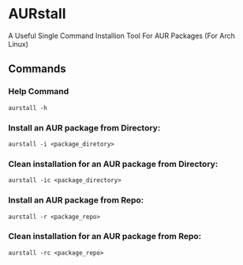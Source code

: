 # AURstall
A Useful Single Command Installion Tool For AUR Packages (For Arch Linux)

## Commands
### Help Command
`aurstall -h`
### Install an AUR package from Directory:
`aurstall -i <package_diretory>`
### Clean installation for an AUR package from Directory:
`aurstall -ic <package_directory>`
### Install an AUR package from Repo:
`aurstall -r <package_repo>`
### Clean installation for an AUR package from Repo:
`aurstall -rc <package_repo>`

